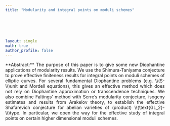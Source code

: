```yaml
---
title: "Modularity and integral points on moduli schemes"






layout: single
math: true
author_profile: false
---
```

<div style="text-align: justify !important; text-justify: inter-word;" markdown="1">
**Abstract:** The purpose of this paper is to give some new Diophantine applications of modularity results. We use the Shimura-Taniyama conjecture to prove effective finiteness results for integral points on moduli schemes of elliptic curves. For several fundamental Diophantine problems (e.g. \\(S-\\)unit and Mordell equations), this gives an effective method which does not rely on Diophantine approximation or transcendence techniques. We also combine Faltings’ method with Serre’s modularity conjecture, isogeny estimates and results from Arakelov theory, to establish the effective Shafarevich conjecture for abelian varieties of (product) \\(\text{GL_2}-\\)type. In particular, we open the way for the effective study of integral points on certain higher dimensional moduli schemes.
